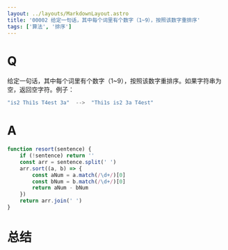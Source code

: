 ```yaml
---
layout: ../layouts/MarkdownLayout.astro
title: '00002 给定一句话，其中每个词里有个数字（1~9），按照该数字重排序'
tags: ['算法', '排序']
---
```


# Q

给定一句话，其中每个词里有个数字（1~9），按照该数字重排序。如果字符串为空，返回空字符。例子：

```jsx
"is2 Thi1s T4est 3a"  -->  "Thi1s is2 3a T4est"
```

# A

```javascript
function resort(sentence) {
    if (!sentence) return ''
    const arr = sentence.split(' ')
    arr.sort((a, b) => {
        const aNum = a.match(/\d+/)[0]
        const bNum = b.match(/\d+/)[0]
        return aNum - bNum
    })
    return arr.join(' ')
}
```

# 总结

<script>
    function resort(sentence) {
        if (!sentence) return ''
        const arr = sentence.split(' ')
        arr.sort((a, b) => {
            const aNum = a.match(/\d+/)[0]
            const bNum = b.match(/\d+/)[0]
            return aNum - bNum
        })
        return arr.join(' ')
    }
    console.log(resort('is2 Thi1s T4est 3a'))
    console.log(resort(''))
    
    // Add more test cases
    console.log(resort('4of Fo1r pe6ople g3ood th5e the2')) // Output: 'Fo1r the2 g3ood 4of th5e pe6ople'
    console.log(resort('1First')) // Single word test
    console.log(resort('2Second 1First 3Third')) // Simple ordering test
    console.log(resort('b2 a1 c4 d3')) // Single character words test
    
</script>
